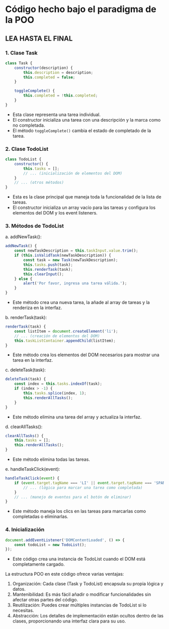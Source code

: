 # Código hecho bajo el paradigma de la POO

## LEA HASTA EL FINAL

### 1. Clase Task

```javascript
class Task {
    constructor(description) {
        this.description = description;
        this.completed = false;
    }

    toggleComplete() {
        this.completed = !this.completed;
    }
}
```

- Esta clase representa una tarea individual.
- El constructor inicializa una tarea con una descripción y la marca como no completada.
- El método `toggleComplete()` cambia el estado de completado de la tarea.

### 2. Clase TodoList

```javascript
class TodoList {
    constructor() {
        this.tasks = [];
        // ... (inicialización de elementos del DOM)
    }
    // ... (otros métodos)
}
```

- Esta es la clase principal que maneja toda la funcionalidad de la lista de tareas.
- El constructor inicializa un array vacío para las tareas y configura los elementos del DOM y los event listeners.

### 3. Métodos de TodoList

a. addNewTask():

```javascript
addNewTask() {
    const newTaskDescription = this.taskInput.value.trim();
    if (this.isValidTask(newTaskDescription)) {
        const task = new Task(newTaskDescription);
        this.tasks.push(task);
        this.renderTask(task);
        this.clearInput();
    } else {
        alert('Por favor, ingresa una tarea válida.');
    }
}
```

- Este método crea una nueva tarea, la añade al array de tareas y la renderiza en la interfaz.

b. renderTask(task):

```javascript
renderTask(task) {
    const listItem = document.createElement('li');
    // ... (creación de elementos del DOM)
    this.taskListContainer.appendChild(listItem);
}
```

- Este método crea los elementos del DOM necesarios para mostrar una tarea en la interfaz.

c. deleteTask(task):

```javascript
deleteTask(task) {
    const index = this.tasks.indexOf(task);
    if (index > -1) {
        this.tasks.splice(index, 1);
        this.renderAllTasks();
    }
}
```

- Este método elimina una tarea del array y actualiza la interfaz.

d. clearAllTasks():

```javascript
clearAllTasks() {
    this.tasks = [];
    this.renderAllTasks();
}
```

- Este método elimina todas las tareas.

e. handleTaskClick(event):

```javascript
handleTaskClick(event) {
    if (event.target.tagName === 'LI' || event.target.tagName === 'SPAN') {
        // ... (lógica para marcar una tarea como completada)
    }
    // ... (manejo de eventos para el botón de eliminar)
}
```

- Este método maneja los clics en las tareas para marcarlas como completadas o eliminarlas.

### 4. Inicialización

```javascript
document.addEventListener('DOMContentLoaded', () => {
    const todoList = new TodoList();
});
```

- Este código crea una instancia de TodoList cuando el DOM está completamente cargado.

La estructura POO en este código ofrece varias ventajas:

1. Organización: Cada clase (Task y TodoList) encapsula su propia lógica y datos.
2. Mantenibilidad: Es más fácil añadir o modificar funcionalidades sin afectar otras partes del código.
3. Reutilización: Puedes crear múltiples instancias de TodoList si lo necesitas.
4. Abstracción: Los detalles de implementación están ocultos dentro de las clases, proporcionando una interfaz clara para su uso.

